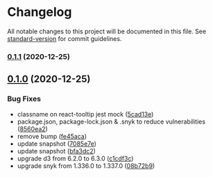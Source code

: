# Changelog

All notable changes to this project will be documented in this file. See [standard-version](https://github.com/conventional-changelog/standard-version) for commit guidelines.

### [0.1.1](https://github.com/eunchurn/windrose-chart/compare/v0.1.0...v0.1.1) (2020-12-25)

## [0.1.0](https://github.com/eunchurn/windrose-chart/compare/v0.0.2...v0.1.0) (2020-12-25)


### Bug Fixes

* classname on react-tooltip jest mock ([5cad13e](https://github.com/eunchurn/windrose-chart/commit/5cad13ef52952c8d2054b7f967034cc409c54f5e))
* package.json, package-lock.json & .snyk to reduce vulnerabilities ([8560ea2](https://github.com/eunchurn/windrose-chart/commit/8560ea285008de3e36114b40503a3f49ca0743e8))
* remove bump ([fe45aca](https://github.com/eunchurn/windrose-chart/commit/fe45aca8221f9017bec021f50a3ebe2131b7f325))
* update snapshot ([7085e7e](https://github.com/eunchurn/windrose-chart/commit/7085e7e67a369d20154d5ff24ea560264760651e))
* update snapshot ([bfa3dc2](https://github.com/eunchurn/windrose-chart/commit/bfa3dc2a047133ea22ba88403995b8169f4a1955))
* upgrade d3 from 6.2.0 to 6.3.0 ([c1cdf3c](https://github.com/eunchurn/windrose-chart/commit/c1cdf3c377127a29f42728d698a8e4ea4b153b93))
* upgrade snyk from 1.336.0 to 1.337.0 ([08b72b9](https://github.com/eunchurn/windrose-chart/commit/08b72b973bac47e5124482e659839c81c3e720fb))
